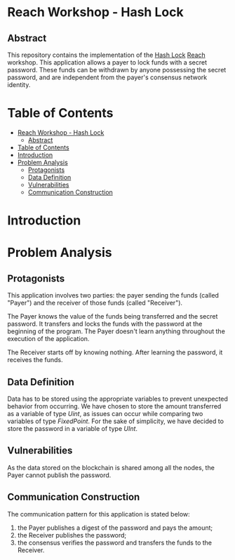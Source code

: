 # Reach Workshop - Hash Lock

## Abstract

This repository contains the implementation of the [Hash Lock](https://docs.reach.sh/workshop/hash-lock/#workshop-hash-lock) [Reach](https://docs.reach.sh/#reach-top) workshop. This application allows a payer to lock funds with a secret password. These funds can be withdrawn by anyone possessing the secret password, and are independent from the payer's consensus network identity.

# Table of Contents

- [Reach Workshop - Hash Lock](#reach-workshop---hash-lock)
  - [Abstract](#abstract)
- [Table of Contents](#table-of-contents)
- [Introduction](#introduction)
- [Problem Analysis](#problem-analysis)
  - [Protagonists](#protagonists)
  - [Data Definition](#data-definition)
  - [Vulnerabilities](#vulnerabilities)
  - [Communication Construction](#communication-construction)

# Introduction

# Problem Analysis

## Protagonists

This application involves two parties: the payer sending the funds (called "Payer") and the receiver of those funds (called "Receiver").

The Payer knows the value of the funds being transferred and the secret password. It transfers and locks the funds with the password at the beginning of the program. The Payer doesn't learn anything throughout the execution of the application.

The Receiver starts off by knowing nothing. After learning the password, it receives the funds.

## Data Definition

Data has to be stored using the appropriate variables to prevent unexpected behavior from occurring. We have chosen to store the amount transferred as a variable of type _Uint_, as issues can occur while comparing two variables of type _FixedPoint_. For the sake of simplicity, we have decided to store the password in a variable of type _UInt_.

## Vulnerabilities

As the data stored on the blockchain is shared among all the nodes, the Payer cannot publish the password.

## Communication Construction

The communication pattern for this application is stated below:

1. the Payer publishes a digest of the password and pays the amount;
2. the Receiver publishes the password;
3. the consensus verifies the password and transfers the funds to the Receiver.

